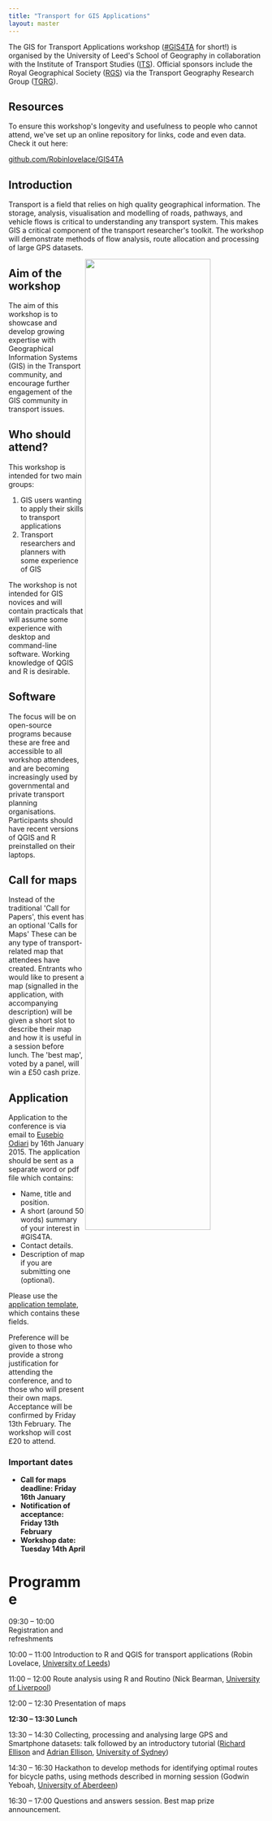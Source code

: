 ```yaml
---
title: "Transport for GIS Applications"
layout: master
---
```


The GIS for Transport Applications workshop ([#GIS4TA](https://twitter.com/search?f=realtime&q=%23gis4ta&src=typd) for short!) is organised by the University of Leed's School of Geography in collaboration with the Institute of Transport Studies ([ITS](http://www.its.leeds.ac.uk/)). Official sponsors include the Royal Geographical Society ([RGS](http://www.rgs.org/)) via the Transport Geography Research Group ([TGRG](http://tgrg.wordpress.com/)).

## Resources

To ensure this workshop's longevity and usefulness to people who cannot attend, we've set up an online repository for links, code and even data.
Check it out here:

[github.com/Robinlovelace/GIS4TA](https://github.com/Robinlovelace/GIS4TA)

## Introduction

Transport is a field that relies on high quality geographical information. The storage, analysis, visualisation and modelling of roads, pathways, and vehicle flows is critical to understanding any transport system. This makes GIS a critical component of the transport researcher's toolkit.
The workshop will demonstrate methods of flow analysis, route allocation and processing of large GPS datasets.

<img src="https://dl.dropboxusercontent.com/u/15008199/img/mel-cycle-cent-close.png" style="float:right; width:70%; height:auto;" />

## Aim of the workshop

The aim of this workshop is to showcase and develop growing expertise with Geographical Information
Systems (GIS) in the Transport community, and encourage further engagement of the GIS community in
transport issues.

## Who should attend?

This workshop is intended for two main groups:

1. GIS users wanting to apply their skills to transport applications
2. Transport researchers and planners with some experience of GIS

The workshop is not intended for GIS novices and will contain practicals that will assume some experience with desktop and command-line software. Working knowledge of QGIS and R is desirable.

## Software

The focus will be on open-source programs because these are free and accessible to all workshop attendees, and are becoming increasingly used by governmental and private transport planning organisations. Participants should have recent versions of QGIS and R preinstalled on their laptops.

## Call for maps

Instead of the traditional 'Call for Papers', this event has an optional 'Calls for Maps' These can be any type of transport-related map that attendees have created. Entrants who would like to present a map (signalled in the application, with accompanying description) will be given a short slot to describe their map and how it is useful in a session before lunch. The 'best map', voted by a panel, will win a £50 cash prize.

## Application

Application to the conference is via email to [Eusebio Odiari](mailto:gyeao@leeds.ac.uk) by 16th January 2015. The application should be sent as a separate word or pdf file which contains:

- Name, title and position.
- A short (around 50 words) summary of your interest in #GIS4TA.
- Contact details.
- Description of map if you are submitting one (optional).

Please use the [application template](http://leeds.gisruk.org/GIS4TA_Application.doc), which contains these fields.

Preference will be given to those who provide a strong justification for attending the conference, and to those who will present their own maps. Acceptance will be confirmed by Friday 13th February. The workshop will cost £20 to attend.

### Important dates

 - **Call for maps deadline: Friday 16th January**
 - **Notification of acceptance: Friday 13th February**
 - **Workshop date: Tuesday 14th April**

# Programme
 
09:30 – 10:00   Registration and refreshments

10:00 – 11:00	 Introduction to R and QGIS for transport applications (Robin Lovelace, [University of Leeds](http://www.geog.leeds.ac.uk/people/r.lovelace))

11:00 – 12:00	 Route analysis using R and Routino (Nick Bearman, [University of Liverpool](http://www.liv.ac.uk/environmental-sciences/staff/nick-bearman/)) 

12:00 – 12:30	 Presentation of maps 

**12:30 – 13:30 	 Lunch**

13:30 – 14:30	Collecting, processing and analysing large GPS and Smartphone datasets: talk 
		followed by an introductory tutorial ([Richard Ellison](http://sydney.edu.au/business/itls/staff/richarde) and [Adrian Ellison](http://sydney.edu.au/business/staff/adriane), [University of Sydney](http://sydney.edu.au/business/itls))

14:30 – 16:30	 Hackathon to develop methods for identifying optimal routes for bicycle paths,
		using methods described in morning session (Godwin Yeboah,
		[University of	Aberdeen](http://www.abdn.ac.uk/geosciences/people/profiles/godwin.yeboah))

16:30 – 17:00	 Questions and answers session. Best map prize announcement.
